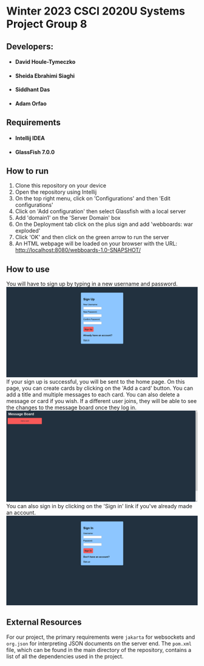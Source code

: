 # Winter 2023 CSCI 2020U Systems Project Group 8

## Developers:
* #### David Houle-Tymeczko
* #### Sheida Ebrahimi Siaghi 
* #### Siddhant Das
* #### Adam Orfao

## Requirements
* #### Intellij IDEA
* #### GlassFish 7.0.0

## How to run

1. Clone this repository on your device
2. Open the repository using Intellij
3. On the top right menu, click on 'Configurations' and then 'Edit configurations'
4. Click on 'Add configuration' then select Glassfish with a local server
5. Add 'domain1' on the 'Server Domain' box
6. On the Deployment tab click on the plus sign and add 'webboards: war exploded'
7. Click 'OK' and then click on the green arrow to run the server
8. An HTML webpage will be loaded on your browser with the URL: <http://localhost:8080/webboards-1.0-SNAPSHOT/>

## How to use
You will have to sign up by typing in a new username and password.
![signup.png](signup.png)
If your sign up is successful, you will be sent to the home page. On this page, you can create cards by clicking on the 'Add a card' button. You can add a title and multiple messages to each card. You can also delete a message or card if you wish. If a different user joins, they will be able to see the changes to the message board once they log in.
![home.png](home.png)
You can also sign in by clicking on the 'Sign in' link if you've already made an account.
![signin.png](signin.png)

## External Resources
For our project, the primary requirements were `jakarta` for websockets and `org.json` for interpreting JSON documents on the server end. The `pom.xml` file, which can be found in the main directory of the repository, contains a list of all the dependencies used in the project.
